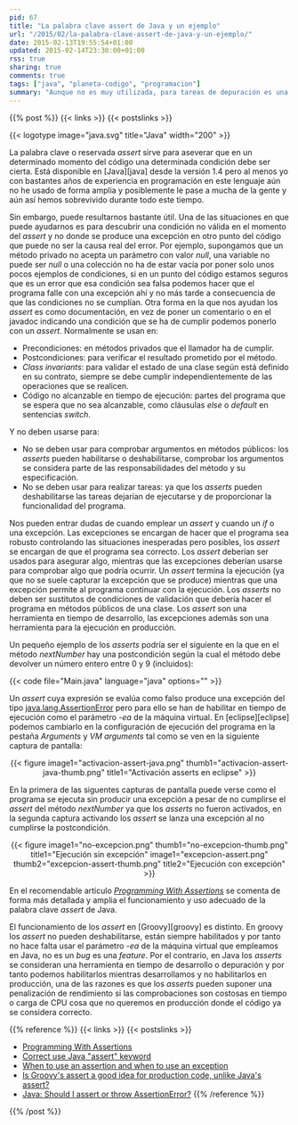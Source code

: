 ```yaml
---
pid: 67
title: "La palabra clave assert de Java y un ejemplo"
url: "/2015/02/la-palabra-clave-assert-de-java-y-un-ejemplo/"
date: 2015-02-13T19:55:54+01:00
updated: 2015-02-14T23:30:00+01:00
rss: true
sharing: true
comments: true
tags: ["java", "planeta-codigo", "programacion"]
summary: "Aunque no es muy utilizada, para tareas de depuración es una ayuda que bien empleada permite descubrir el origen de algún _bug_ en un programa. Los _asserts_ en Java son ignorados, por tanto no suponen ninguna penalización en tiempo de ejecucción, salvo que se indique de forma explicita en la ejecución del programa, esto permite añadirlos al código fuente y activarlos en el momento que se desee realizar una depuración para encontrar errores."
---
```


{{% post %}}
{{< links >}}
{{< postslinks >}}

{{< logotype image="java.svg" title="Java" width="200" >}}

La palabra clave o reservada _assert_ sirve para aseverar que en un determinado momento del código una determinada condición debe ser cierta. Está disponible en [Java][java] desde la versión 1.4 pero al menos yo con bastantes años de experiencia en programación en este lenguaje aún no he usado de forma amplia y posiblemente le pase a mucha de la gente y aún así hemos sobrevivido durante todo este tiempo.

Sin embargo, puede resultarnos bastante útil. Una de las situaciones en que puede ayudarnos es para descubrir una condición no válida en el momento del _assert_ y no donde se produce una excepción en otro punto del código que puede no ser la causa real del error. Por ejemplo, supongamos que un método privado no acepta un parámetro con valor _null_, una variable no puede ser _null_ o una colección no ha de estar vacía por poner solo unos pocos ejemplos de condiciones, si en un punto del código estamos seguros que es un error que esa condición sea falsa podemos hacer que el programa falle con una excepción ahí y no más tarde a consecuencia de que las condiciones no se cumplían. Otra forma en la que nos ayudan los _assert_ es como documentación, en vez de poner un comentario o en el javadoc indicando una condición que se ha de cumplir podemos ponerlo con un _assert_. Normalmente se usan en:

* Precondiciones: en métodos privados que el llamador ha de cumplir.
* Postcondiciones: para verificar el resultado prometido por el método.
* _Class invariants_: para validar el estado de una clase según está definido en su contrato, siempre se debe cumplir independientemente de las operaciones que se realicen.
* Código no alcanzable en tiempo de ejecución: partes del programa que se espera que no sea alcanzable, como cláusulas _else_ o _default_ en sentencias _switch_.

Y no deben usarse para:

* No se deben usar para comprobar argumentos en métodos públicos: los _asserts_ pueden habilitarse o deshabilitarse, comprobar los argumentos se considera parte de las responsabilidades del método y su especificación.
* No se deben usar para realizar tareas: ya que los _asserts_ pueden deshabilitarse las tareas dejarían de ejecutarse y de proporcionar la funcionalidad del programa.

Nos pueden entrar dudas de cuando emplear un _assert_ y cuando un _if_ o una excepción. Las excepciones se encargan de hacer que el programa sea robusto controlando las situaciones inesperadas pero posibles, los _assert_ se encargan de que el programa sea correcto. Los _assert_ deberían ser usados para asegurar algo, mientras que las excepciones deberían usarse para comprobar algo que podría ocurrir. Un _assert_ termina la ejecución (ya que no se suele capturar la excepción que se produce) mientras que una excepción permite al programa continuar con la ejecución. Los _asserts_ no deben ser sustitutos de condiciones de validación que debería hacer el programa en métodos públicos de una clase. Los _assert_ son una herramienta en tiempo de desarrollo, las excepciones además son una herramienta para la ejecución en producción.

Un pequeño ejemplo de los _asserts_ podría ser el siguiente en la que en el método _nextNumber_ hay una postcondición según la cual el método debe devolver un número entero entre 0 y 9 (incluidos):

{{< code file="Main.java" language="java" options="" >}}

Un _assert_ cuya expresión se evalúa como falso produce una excepción del tipo [java.lang.AssertionError](https://docs.oracle.com/javase/8/docs/api/java/lang/AssertionError.html) pero para ello se han de habilitar en tiempo de ejecución como el parámetro _-ea_ de la máquina virtual. En [eclipse][eclipse] podemos cambiarlo en la configuración de ejecución del programa en la pestaña _Arguments_ y _VM arguments_ tal como se ven en la siguiente captura de pantalla:

<div class="media" style="text-align: center;">
	{{< figure
    image1="activacion-assert-java.png" thumb1="activacion-assert-java-thumb.png" title1="Activación asserts en eclipse" >}}
</div>

En la primera de las siguentes capturas de pantalla puede verse como el programa se ejecuta sin producir una excepción a pesar de no cumplirse el _assert_ del método _nextNumber_ ya que los _asserts_ no fueron activados, en la segunda captura activando los _assert_ se lanza una excepción al no cumplirse la postcondición.

<div class="media" style="text-align: center;">
	{{< figure
    	image1="no-excepcion.png" thumb1="no-excepcion-thumb.png" title1="Ejecución sin excepción"
    	image1="excepcion-assert.png" thumb2="excepcion-assert-thumb.png" title2="Ejecución con excepción" >}}
</div>

En el recomendable artículo [_Programming With Assertions_](https://docs.oracle.com/javase/8/docs/technotes/guides/language/assert.html) se comenta de forma más detallada y amplia el funcionamiento y uso adecuado de la palabra clave _assert_ de Java.

El funcionamiento de los _assert_ en [Groovy][groovy] es distinto. En groovy los _assert_ no pueden deshabilitarse, están siempre habilitados y por tanto no hace falta usar el parámetro _-ea_ de la máquina virtual que empleamos en Java, no es un _bug_ es una _feature_. Por el contrario, en Java los _asserts_ se consideran una herramienta en tiempo de desarrollo o depuración y por tanto podemos habilitarlos mientras desarrollamos y no habilitarlos en producción, una de las razones es que los _asserts_ pueden suponer una penalización de rendimiento si las comprobaciones son costosas en tiempo o carga de CPU cosa que no queremos en producción donde el código ya se considera correcto.

{{% reference %}}
{{< links >}}
{{< postslinks >}}
* [Programming With Assertions](https://docs.oracle.com/javase/8/docs/technotes/guides/language/assert.html)
* [Correct use Java "assert" keyword](https://stackoverflow.com/questions/18907487/correct-use-java-assert-keyword)
* [When to use an assertion and when to use an exception](https://stackoverflow.com/questions/1957645/when-to-use-an-assertion-and-when-to-use-an-exception)
* [Is Groovy's assert a good idea for production code, unlike Java's assert?](https://stackoverflow.com/questions/8077757/is-groovys-assert-a-good-idea-for-production-code-unlike-javas-assert)
* [Java: Should I assert or throw AssertionError?](http://www.flowstopper.org/2013/11/java-should-i-assert-or-throw.html)
{{% /reference %}}

{{% /post %}}
